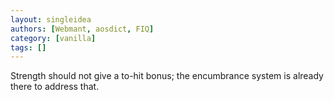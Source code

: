 ```yaml
---
layout: singleidea
authors: [Webmant, aosdict, FIQ]
category: [vanilla]
tags: []
---
```

Strength should not give a to-hit bonus; the encumbrance system is already there to address that.

